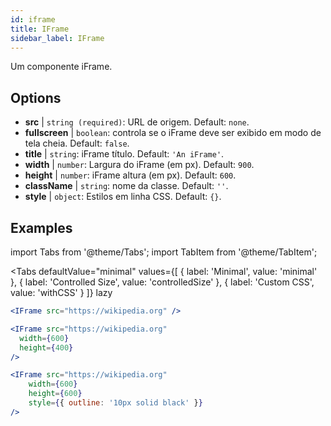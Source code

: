 ```yaml
---
id: iframe 
title: IFrame
sidebar_label: IFrame
---
```


Um componente iFrame.

## Options

* __src__ | `string (required)`: URL de origem. Default: `none`.
* __fullscreen__ | `boolean`: controla se o iFrame deve ser exibido em modo de tela cheia. Default: `false`.
* __title__ | `string`: iFrame título. Default: `'An iFrame'`.
* __width__ | `number`: Largura do iFrame (em px). Default: `900`.
* __height__ | `number`: iFrame altura (em px). Default: `600`.
* __className__ | `string`: nome da classe. Default: `''`.
* __style__ | `object`: Estilos em linha CSS. Default: `{}`.


## Examples

import Tabs from '@theme/Tabs';
import TabItem from '@theme/TabItem';

<Tabs
    defaultValue="minimal"
    values={[
        { label: 'Minimal', value: 'minimal' },
        { label: 'Controlled Size', value: 'controlledSize' },
        { label: 'Custom CSS', value: 'withCSS' }
    ]}
    lazy
>

<TabItem value="minimal" >

```jsx live
<IFrame src="https://wikipedia.org" />
```

</TabItem>

<TabItem value="controlledSize" >

```jsx live
<IFrame src="https://wikipedia.org" 
  width={600} 
  height={400} 
/>
```
</TabItem>

<TabItem value="withCSS" >

```jsx live
<IFrame src="https://wikipedia.org" 
    width={600} 
    height={600} 
    style={{ outline: '10px solid black' }}
/>
```
</TabItem>

</Tabs>


